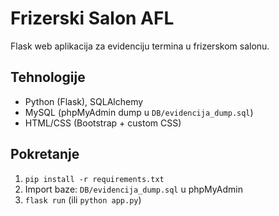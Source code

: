 # Frizerski Salon AFL

Flask web aplikacija za evidenciju termina u frizerskom salonu.

## Tehnologije
- Python (Flask), SQLAlchemy
- MySQL (phpMyAdmin dump u `DB/evidencija_dump.sql`)
- HTML/CSS (Bootstrap + custom CSS)

## Pokretanje
1. `pip install -r requirements.txt`
2. Import baze: `DB/evidencija_dump.sql` u phpMyAdmin
3. `flask run` (ili `python app.py`)
